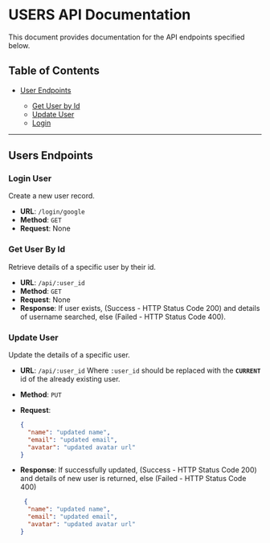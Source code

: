 # USERS API Documentation

This document provides documentation for the API endpoints specified below.

## Table of Contents

- [User Endpoints](#user-endpoints)

  - [Get User by Id](#get-user-by-Id)
  - [Update User](#update-user)
  - [Login](#login-user)

---

## Users Endpoints


### Login User

Create a new user record.

- **URL**: `/login/google`
- **Method**: `GET`
- **Request**: None


### Get User By Id

Retrieve details of a specific user by their id.

- **URL**: `/api/:user_id`
- **Method**: `GET`
- **Request**: None
- **Response**: If user exists, (Success - HTTP Status Code 200) and details of username searched, else (Failed - HTTP Status Code 400).


### Update User

Update the details of a specific user.

- **URL**: `/api/:user_id` Where `:user_id` should be replaced with the **`CURRENT`** id of the already existing user.
- **Method**: `PUT`
- **Request**:

  ```json
  {
    "name": "updated name",
    "email": "updated email",
    "avatar": "updated avatar url"
  }
  ```
- **Response**: If successfully updated, (Success - HTTP Status Code 200) and details of new user is returned, else (Failed - HTTP Status Code 400)
  ```json
   {
    "name": "updated name",
    "email": "updated email",
    "avatar": "updated avatar url"
  }
  ```

